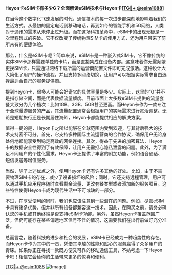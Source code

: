 **Heyon卡eSIM卡有多少G？全面解读eSIM技术与Heyon卡[[TG💪+ @esim1088](https://t.me/s/esim1088)]**

在当今这个数字化飞速发展的时代，通信技术的每一次进步都深刻地影响着我们的生活方式。从最初的固定电话到移动电话，再到如今的智能手机和5G网络，人类对于通讯的需求从未停止过升级。而在这场科技革命中，eSIM卡的出现无疑是一次里程碑式的突破。它不仅改变了传统物理SIM卡的使用方式，还为用户带来了前所未有的便捷体验。

那么，什么是eSIM卡呢？简单来说，eSIM卡是一种嵌入式SIM卡，它不像传统的实体SIM卡那样需要单独的卡片，而是直接集成在设备内部。这意味着你无需频繁更换SIM卡，只需通过网络下载所需的运营商配置文件即可完成激活。这种设计大大简化了用户的操作流程，并且支持多网络切换，让用户可以根据实际需求自由选择最适合自己的服务提供商。

提到Heyon卡，很多人可能会好奇它的具体容量是多少。实际上，这里的“G”并不是指存储空间，而是代表数据流量额度。目前市面上大多数eSIM卡提供的流量套餐大致分为几个档次：比如1GB、3GB、5GB甚至更高。而Heyon卡作为一款专注于全球漫游服务的产品，其流量配置通常会根据用户的实际需求进行灵活调整。无论是短期旅行还是长期居住海外，Heyon卡都能提供相应的解决方案。

值得一提的是，Heyon卡之所以能够在全球范围内受到欢迎，与其背后强大的技术支持密不可分。首先，它支持多种国际主流运营商的合作协议，确保用户无论身处何地都能享受到稳定高效的网络连接。其次，得益于先进的加密算法，Heyon卡的数据安全性得到了有效保障，让用户无需担心隐私泄露的问题。此外，为了满足不同用户的个性化需求，Heyon卡还提供了丰富的附加功能，例如语音通话、短信发送等增值服务。

当然，除了上述优点之外，使用Heyon卡还有许多其他的好处。比如，由于不需要物理SIM卡的存在，减少了设备损坏的风险；同时，它还支持远程管理，用户可以通过手机应用程序随时查看剩余流量、更改套餐类型或者添加新的服务项目。这些特性使得Heyon卡成为现代生活中不可或缺的一部分。

不过，在享受便利的同时，我们也应该注意到一些潜在的问题。例如，尽管eSIM卡具有诸多优势，但并非所有设备都兼容这一技术。因此，在购买之前，请务必确认您的手机或其他终端是否支持eSIM卡功能。另外，虽然Heyon卡覆盖范围广泛，但仍可能存在某些偏远地区信号不佳的情况，这需要我们在出行前做好充分准备。

总而言之，随着科技的进步和社会的发展，eSIM卡已经成为一种趋势性的存在。而Heyon卡作为其中的一员，凭借其卓越的性能和贴心的服务赢得了众多用户的青睐。如果你正在寻找一款既方便又可靠的移动通信工具，不妨考虑一下Heyon卡吧！相信它会给你的生活带来更多的惊喜和便利。

[[TG💪+ @esim1088](https://t.me/s/esim1088) ![Image](https://i.postimg.cc/4NQfJmqS/Snipaste-2025-05-13-00-14-12.png)]